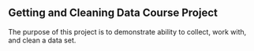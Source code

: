## Getting and Cleaning Data Course Project

The purpose of this project is to demonstrate ability to collect, work with, and clean a data set. 

